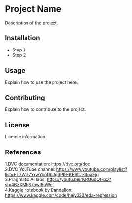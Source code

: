 # Project Name
Description of the project.

## Installation
- Step 1
- Step 2

## Usage
Explain how to use the project here.

## Contributing
Explain how to contribute to the project.

## License
License information.

## References
1.DVC documentation: <https://dvc.org/doc>   
2.DVC YouTube channel: <https://www.youtube.com/playlist?list=PL7WG7YrwYcnDb0qdPl9-KEStsL-3oaEjg>   
3.Pragmatic AI labs: <https://youtu.be/rKRG6oQf-bQ?si=4BzXMhS7owl6uWef>   
4.Kaggle notebook by Dandelion: <https://www.kaggle.com/code/hely333/eda-regression>    


